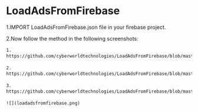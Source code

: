 # LoadAdsFromFirebase



1.IMPORT LoadAdsFromFirebase.json file in your firebase project.

2.Now follow the method in the following screenshots:

    1. https://github.com/cyberworldtechnologies/LoadAdsFromFirebase/blob/master/loadadsfromfirebase.png
    
    2. https://github.com/cyberworldtechnologies/LoadAdsFromFirebase/blob/master/loadadsfromfirebase1.png
    
    3. https://github.com/cyberworldtechnologies/LoadAdsFromFirebase/blob/master/loadadsfromfirebase2.png
    
    ![](loadadsfromfirebase.png)
